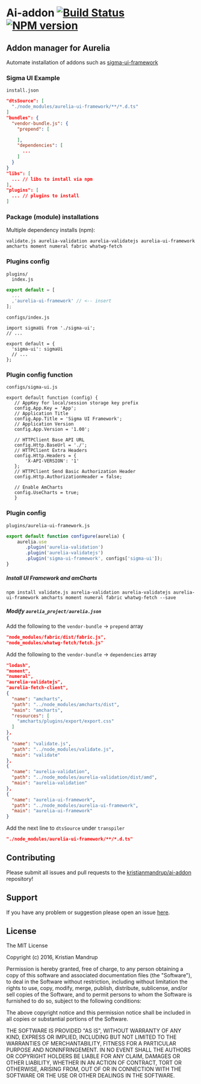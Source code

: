 # Ai-addon [![Build Status](https://secure.travis-ci.org/kristianmandrup/ai-addon.png?branch=master)](http://travis-ci.org/kristianmandrup/ai-addon) [![NPM version](https://badge-me.herokuapp.com/api/npm/ai-addon.png)](http://badges.enytc.com/for/npm/ai-addon)

## Addon manager for Aurelia

Automate installation of addons such as [sigma-ui-framework](https://github.com/sigmaframeworks/sigma-ui-framework)

### Sigma UI Example

`install.json`

```json
"dtsSource": [
  "./node_modules/aurelia-ui-framework/**/*.d.ts"
]
"bundles": {
  "vendor-bundle.js": {
    "prepend": [

    ],
    "dependencies": [
      ...
    ]
  }
}
"libs": [
  ... // libs to install via npm
],
"plugins": [
  ... // plugins to install
]
```

### Package (module) installations

Multiple dependency installs (npm):

`validate.js aurelia-validation aurelia-validatejs aurelia-ui-framework amcharts moment numeral fabric whatwg-fetch`

### Plugins config

```
plugins/
  index.js
```

```js
export default = [
  ...
  ,'aurelia-ui-framework' // <-- insert
];
```

`configs/index.js`

```
import sigmaUi from './sigma-ui';
// ...

export default = {
  'sigma-ui': sigmaUi
  // ...
};
```

### Plugin config function

`configs/sigma-ui.js`

```
export default function (config) {
   // AppKey for local/session storage key prefix
   config.App.Key = 'App';
   // Application Title
   config.App.Title = 'Sigma UI Framework';
   // Application Version
   config.App.Version = '1.00';

   // HTTPClient Base API URL
   config.Http.BaseUrl = './';
   // HTTPClient Extra Headers
   config.Http.Headers = {
       'X-API-VERSION': '1'
   };
   // HTTPClient Send Basic Authorization Header
   config.Http.AuthorizationHeader = false;

   // Enable AmCharts
   config.UseCharts = true;
   }
```

### Plugin config

`plugins/aurelia-ui-framework.js`

```js
export default function configure(aurelia) {
    aurelia.use
       .plugin('aurelia-validation')
       .plugin('aurelia-validatejs')
       .plugin('sigma-ui-framework', configs['sigma-ui']);
}
```

##### Install UI Framework and amCharts

```
npm install validate.js aurelia-validation aurelia-validatejs aurelia-ui-framework amcharts moment numeral fabric whatwg-fetch --save
```

##### Modify `aurelia_project/aurelia.json`

Add the following to the  `vendor-bundle` -> `prepend` array

```json
"node_modules/fabric/dist/fabric.js",
"node_modules/whatwg-fetch/fetch.js"
```

Add the following to the  `vendor-bundle` -> `dependencies` array

```json
"lodash",
"moment",
"numeral",
"aurelia-validatejs",
"aurelia-fetch-client",
{
  "name": "amcharts",
  "path": "../node_modules/amcharts/dist",
  "main": "amcharts",
  "resources": [
    "amcharts/plugins/export/export.css"
  ]
},
{
  "name": "validate.js",
  "path": "../node_modules/validate.js",
  "main": "validate"
},
{
  "name": "aurelia-validation",
  "path": "../node_modules/aurelia-validation/dist/amd",
  "main": "aurelia-validation"
},
{
  "name": "aurelia-ui-framework",
  "path": "../node_modules/aurelia-ui-framework",
  "main": "aurelia-ui-framework"
}
```

Add the next line to `dtsSource` under `transpiler`

```json
"./node_modules/aurelia-ui-framework/**/*.d.ts"
```


## Contributing

Please submit all issues and pull requests to the [kristianmandrup/ai-addon](https://github.com/kristianmandrup/ai-addon) repository!

## Support
If you have any problem or suggestion please open an issue [here](https://github.com/kristianmandrup/ai-addon/issues).

## License

The MIT License

Copyright (c) 2016, Kristian Mandrup

Permission is hereby granted, free of charge, to any person
obtaining a copy of this software and associated documentation
files (the "Software"), to deal in the Software without
restriction, including without limitation the rights to use,
copy, modify, merge, publish, distribute, sublicense, and/or sell
copies of the Software, and to permit persons to whom the
Software is furnished to do so, subject to the following
conditions:

The above copyright notice and this permission notice shall be
included in all copies or substantial portions of the Software.

THE SOFTWARE IS PROVIDED "AS IS", WITHOUT WARRANTY OF ANY KIND,
EXPRESS OR IMPLIED, INCLUDING BUT NOT LIMITED TO THE WARRANTIES
OF MERCHANTABILITY, FITNESS FOR A PARTICULAR PURPOSE AND
NONINFRINGEMENT. IN NO EVENT SHALL THE AUTHORS OR COPYRIGHT
HOLDERS BE LIABLE FOR ANY CLAIM, DAMAGES OR OTHER LIABILITY,
WHETHER IN AN ACTION OF CONTRACT, TORT OR OTHERWISE, ARISING
FROM, OUT OF OR IN CONNECTION WITH THE SOFTWARE OR THE USE OR
OTHER DEALINGS IN THE SOFTWARE.

